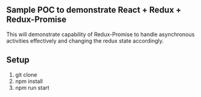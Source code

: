 ## Sample POC to demonstrate React + Redux + Redux-Promise

This will demonstrate capability of Redux-Promise to handle asynchronous activities
effectively and changing the redux state accordingly.

## Setup
1. git clone
2. npm install
3. npm run start